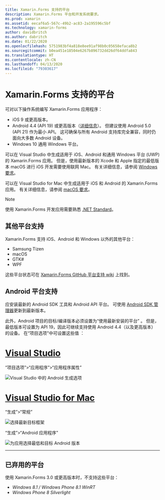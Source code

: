 ```yaml
---
title: Xamarin.Forms 支持的平台
description: Xamarin.Forms 平台和开发系统要求。
ms.prod: xamarin
ms.assetid: eecaf6a5-567c-49b2-ac83-2a195596c5bf
ms.technology: xamarin-forms
author: davidbritch
ms.author: dabritch
ms.date: 01/22/2020
ms.openlocfilehash: 5751983bf4a818e8ee91af98b0c05658efaca8b2
ms.sourcegitcommit: b0ea451e18504e6267b896732dd26df64ddfa843
ms.translationtype: HT
ms.contentlocale: zh-CN
ms.lasthandoff: 04/13/2020
ms.locfileid: "79303617"
---
```

# <a name="xamarinforms-supported-platforms"></a>Xamarin.Forms 支持的平台

可对以下操作系统编写 Xamarin.Forms 应用程序：

- iOS 9 或更高版本。
- Android 4.4 (API 19) 或更高版本（[详细信息](#android-platform-support)）。 但建议使用 Android 5.0 (API 21) 作为最小 API。 这可确保与所有 Android 支持库完全兼容，同时仍面向大多数 Android 设备。
- Windows 10 通用 Windows 平台。

可以在 Visual Studio 中生成适用于 iOS、Android 和通用 Windows 平台 (UWP) 的 Xamarin.Forms 应用。 但是，使用最新版本的 Xcode 和 Apple 指定的最低版本 macOS 进行 iOS 开发需要使用联网 Mac。 有关详细信息，请参阅 [Windows 要求](~/cross-platform/get-started/requirements.md#windows-requirements)。

可以在 Visual Studio for Mac 中生成适用于 iOS 和 Android 的 Xamarin.Forms 应用。 有关详细信息，请参阅 [macOS 要求](~/cross-platform/get-started/requirements.md#macos-requirements)。

> [!NOTE]
> 使用 Xamarin.Forms 开发应用需要熟悉 [.NET Standard](~/cross-platform/app-fundamentals/net-standard.md)。

## <a name="additional-platform-support"></a>其他平台支持

Xamarin.Forms 支持 iOS、Android 和 Windows 以外的其他平台：

- Samsung Tizen
- macOS
- GTK#
- WPF

这些平台状态可在 [Xamarin.Forms GitHub 平台支持 wiki](https://github.com/xamarin/Xamarin.Forms/wiki/Platform-Support) 上找到。

## <a name="android-platform-support"></a>Android 平台支持

应安装最新的 Android SDK 工具和 Android API 平台。 可使用 [Android SDK 管理器](~/android/get-started/installation/android-sdk.md)更新到最新版本。

此外，Android 项目的目标/编译版本必须设置为“使用最新安装的平台”   。 但是，最低版本可设置为 API 19，因此可继续支持使用 Android 4.4（以及更高版本）的设备。 在“项目选项”中可设置这些值  ：

# <a name="visual-studio"></a>[Visual Studio](#tab/windows)

“项目选项”>“应用程序”>“应用程序属性” 

![Visual Studio 中的 Android 生成选项](requirements-images/options-android-vs-sml.png)

# <a name="visual-studio-for-mac"></a>[Visual Studio for Mac](#tab/macos)

“生成”>“常规” 

![选择最新目标框架](requirements-images/options-general-sml.png)

“生成”>“Android 应用程序” 

![为应用选择最低和目标 Android 版本](requirements-images/options-android-sml.png)

-----

## <a name="deprecated-platforms"></a>已弃用的平台

使用 Xamarin.Forms 3.0 或更高版本时，不支持这些平台：

- *Windows 8.1 / Windows Phone 8.1 WinRT*
- *Windows Phone 8 Silverlight*
